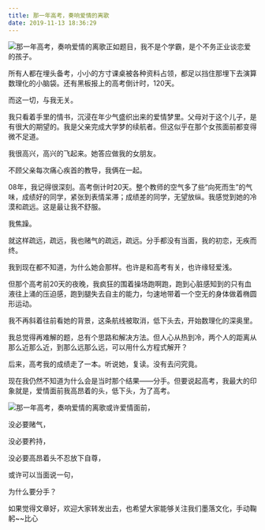 ```yaml
---
title: 那一年高考，奏响爱情的离歌
date: 2019-11-13 18:36:29
---
```


 ![那一年高考，奏响爱情的离歌](http://p1.pstatp.com/large/2137000400661c5173e1)正如题目，我不是个学霸，是个不务正业谈恋爱的孩子。

 所有人都在埋头备考，小小的方寸课桌被各种资料占领，都足以挡住那埋下去演算数理化的小脑袋。还有黑板报上的高考倒计时，120天。

 而这一切，与我无关。

 我只看着手里的情书，沉浸在年少气盛织出来的爱情梦里。父母对于这个儿子，是有很大的期望的。我是父亲完成大学梦的续航者。但这似乎在那个女孩面前都变得微不足道。

 我很高兴，高兴的飞起来。她答应做我的女朋友。

 不顾父亲每次痛心疾首的教导，我俩在一起。

 08年，我记得很深刻。高考倒计时20天。整个教师的空气多了些“向死而生”的气味，成绩好的同学，紧张到表情呆滞；成绩差的同学，无望放纵。我感觉到她的冷漠和疏远。这是最让我不舒服。

 我焦躁。

 就这样疏远，疏远，我也赌气的疏远，疏远。分手都没有当面，我的初恋，无疾而终。

 我到现在都不知道，为什么她会那样。也许是和高考有关，也许缘轻爱浅。

 但那个高考前20天的夜晚，我疯狂的围着操场跑啊跑，跑到心脏感知到的只有血液往上涌的压迫感，跑到腿失去自主的能力，匀速地带着一个空无的身体做着椭圆形运动。

 我不再斜着往前看她的背景，这条航线被取消，低下头去，开始数理化的深奥里。

 我总觉得再难解的题，总有个思路和解决方法。但人心从热到冷，两个人的距离从那么近那么近，到那么远那么远，可以用什么方程式解开？

 后来，高考我的成绩走了一本。听说她，复读。没有去问究竟。

 现在我仍然不知道为什么会是当时那个结果——分手。但要说起高考，我最大的印象就是，爱情面前我高昂着的头，低下头，为了高考。

 ![那一年高考，奏响爱情的离歌](http://p3.pstatp.com/large/213c00004d084955edcb)或许爱情面前，

 没必要赌气，

 没必要矜持，

 没必要高昂着头不忍放下自尊，

 或许可以当面说一句，

 为什么要分手？

 如果觉得文章好，欢迎大家转发出去，也希望大家能够关注我们墨落文化，手动鞠躬~~比心
